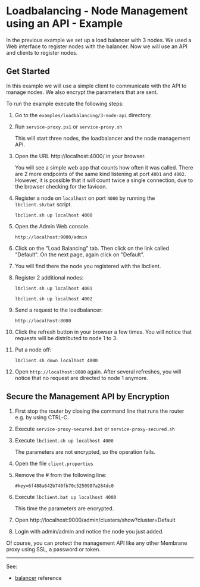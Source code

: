 # Loadbalancing - Node Management using an API - Example

In the previous example we set up a load balancer with 3 nodes. We used a Web interface to register nodes with the balancer. Now we will use an API and clients to register nodes.    


## Get Started 

In this example we will use a simple client to communicate with the API to manage nodes. We also encrypt the parameters
that are sent.

To run the example execute the following steps:

1. Go to the `examples/loadbalancing/3-node-api` directory.

2. Run `service-proxy.ps1` or `service-proxy.sh`

   This will start three nodes, the loadbalancer and the node management API.

3. Open the URL http://localhost:4000/ in your browser.

    You will see a simple web app that counts how often it was called. There are 2 more endpoints of the same kind listening at port `4001` and `4002`. However, it is possible that it will count twice a single connection, due to the browser checking for the favicon.

4. Register a node on `localhost` on port `4000` by running the `lbclient.sh/bat` script.

    `lbclient.sh up localhost 4000`

5. Open the Admin Web console. 

    `http://localhost:9000/admin`

6. Click on the "Load Balancing" tab. Then click on the link called "Default". On the next page, again click on "Default".

7. You will find there the node you registered with the lbclient.

8. Register 2 additional nodes:

   `lbclient.sh up localhost 4001`
   
   `lbclient.sh up localhost 4002`

10. Send a request to the loadbalancer: 

    `http://localhost:8080`

11. Click the refresh button in your browser a few times. You will notice that requests will be distributed to node 1 to 3.

12. Put a node off:

    `lbclient.sh down localhost 4000`

13. Open `http://localhost:8080` again. After several refreshes, you will notice that no request are directed to node 1 anymore.  



## Secure the Management API by Encryption 

1. First stop the router by closing the command line that runs the router e.g. by using CTRL-C.

2. Execute `service-proxy-secured.bat` or `service-proxy-secured.sh`

3. Execute `lbclient.sh up localhost 4000`

    The parameters are not encrypted, so the operation fails.

4. Open the file `client.properties`

5. Remove the # from the following line:

    `#key=6f488a642b740fb70c5250987a284dc0`

6. Execute `lbclient.bat up localhost 4000`

    This time the parameters are encrypted.

7. Open http://localhost:9000/admin/clusters/show?cluster=Default

8. Login with admin/admin and notice the node you just added.


Of course, you can protect the management API like any other Membrane proxy using SSL, a password or token.

---
See:
- [balancer](https://membrane-soa.org/api-gateway-doc/current/configuration/reference/balancer.htm) reference
